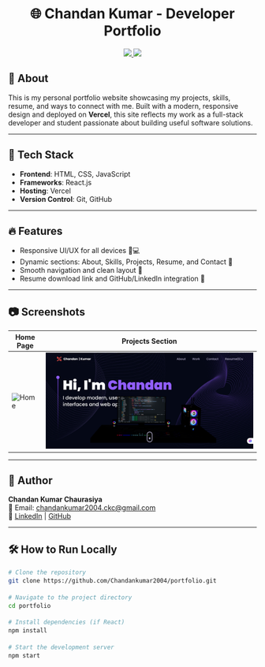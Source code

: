 <h1 align="center">🌐 Chandan Kumar - Developer Portfolio</h1>

<p align="center">
  <a href="https://chandan-portfolio-tau.vercel.app/" target="_blank">
    <img src="https://img.shields.io/badge/Live-Demo-blue?style=for-the-badge&logo=vercel" />
  </a>
  <img src="https://img.shields.io/badge/Status-Online-brightgreen?style=for-the-badge" />
</p>

## 📌 About

This is my personal portfolio website showcasing my projects, skills, resume, and ways to connect with me. Built with a modern, responsive design and deployed on **Vercel**, this site reflects my work as a full-stack developer and student passionate about building useful software solutions.

---

## 🚀 Tech Stack

- **Frontend**: HTML, CSS, JavaScript  
- **Frameworks**: React.js  
- **Hosting**: Vercel  
- **Version Control**: Git, GitHub  

---

## 🔥 Features

- Responsive UI/UX for all devices 📱💻
- Dynamic sections: About, Skills, Projects, Resume, and Contact 📄
- Smooth navigation and clean layout 🌟
- Resume download link and GitHub/LinkedIn integration 🔗

---

## 📷 Screenshots

| Home Page | Projects Section |
|----------|------------------|
| ![Home](https://chandan-portfolio-tau.vercel.app/preview-home.jpg) | ![Projects](https://github.com/Chandankumar2004/chandan-portfolio/blob/c68b1d22db1685cbc208eb786565edc53ca9ee7d/Screenshot%202025-07-11%20114052.png) |

---

## 🧠 Author

**Chandan Kumar Chaurasiya**  
📧 Email: [chandankumar2004.ckc@gmail.com](mailto:chandankumar2004.ckc@gmail.com)  
🔗 [LinkedIn](https://www.linkedin.com/in/chandan-kumar-chaurasiya/) | [GitHub](https://github.com/Chandankumar2004)

---

## 🛠️ How to Run Locally

```bash
# Clone the repository
git clone https://github.com/Chandankumar2004/portfolio.git

# Navigate to the project directory
cd portfolio

# Install dependencies (if React)
npm install

# Start the development server
npm start
